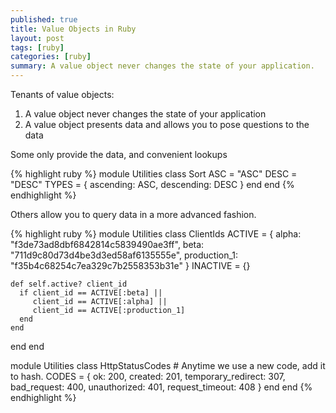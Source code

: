 ```yaml
---
published: true
title: Value Objects in Ruby
layout: post
tags: [ruby]
categories: [ruby]
summary: A value object never changes the state of your application. 
---
```


Tenants of value objects:
1. A value object never changes the state of your application
2. A value object presents data and allows you to pose questions to the data

Some only provide the data, and convenient lookups

{% highlight ruby %}
module Utilities
  class Sort
    ASC = "ASC" 
    DESC = "DESC"
    TYPES = {
      ascending: ASC,
      descending: DESC
    }
  end
end
{% endhighlight %}

Others allow you to query data in a more advanced fashion.

{% highlight ruby %}
module Utilities
  class ClientIds
    ACTIVE = {
      alpha: "f3de73ad8dbf6842814c5839490ae3ff",
      beta: "711d9c80d73d4be3d3ed58af6135555e",
      production_1: "f35b4c68254c7ea329c7b2558353b31e"
    }
    INACTIVE = {}

    def self.active? client_id
      if client_id == ACTIVE[:beta] ||
         client_id == ACTIVE[:alpha] ||
         client_id == ACTIVE[:production_1]
      end
    end
  end
end

module Utilities
  class HttpStatusCodes
    # Anytime we use a new code, add it to hash.
    CODES = {
      ok: 200,
      created: 201,
      temporary_redirect: 307,
      bad_request: 400,
      unauthorized: 401,
      request_timeout: 408
    }
  end
end
{% endhighlight %}